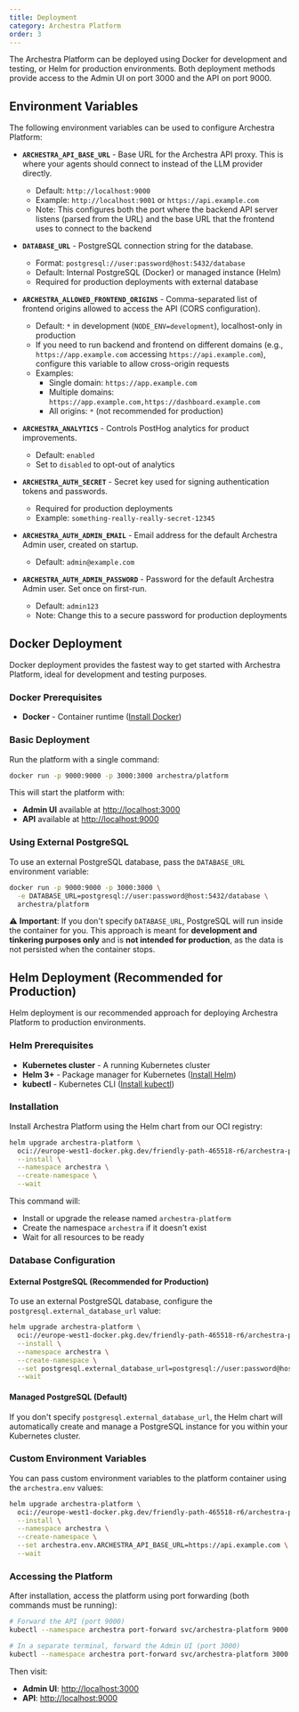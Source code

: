 ```yaml
---
title: Deployment
category: Archestra Platform
order: 3
---
```


The Archestra Platform can be deployed using Docker for development and testing, or Helm for production environments. Both deployment methods provide access to the Admin UI on port 3000 and the API on port 9000.

## Environment Variables

The following environment variables can be used to configure Archestra Platform:

- **`ARCHESTRA_API_BASE_URL`** - Base URL for the Archestra API proxy. This is where your agents should connect to instead of the LLM provider directly.
  - Default: `http://localhost:9000`
  - Example: `http://localhost:9001` or `https://api.example.com`
  - Note: This configures both the port where the backend API server listens (parsed from the URL) and the base URL that the frontend uses to connect to the backend

- **`DATABASE_URL`** - PostgreSQL connection string for the database.
  - Format: `postgresql://user:password@host:5432/database`
  - Default: Internal PostgreSQL (Docker) or managed instance (Helm)
  - Required for production deployments with external database

- **`ARCHESTRA_ALLOWED_FRONTEND_ORIGINS`** - Comma-separated list of frontend origins allowed to access the API (CORS configuration).
  - Default: `*` in development (`NODE_ENV=development`), localhost-only in production
  - If you need to run backend and frontend on different domains (e.g., `https://app.example.com` accessing `https://api.example.com`), configure this variable to allow cross-origin requests
  - Examples:
    - Single domain: `https://app.example.com`
    - Multiple domains: `https://app.example.com,https://dashboard.example.com`
    - All origins: `*` (not recommended for production)

- **`ARCHESTRA_ANALYTICS`** - Controls PostHog analytics for product improvements.
  - Default: `enabled`
  - Set to `disabled` to opt-out of analytics

- **`ARCHESTRA_AUTH_SECRET`** - Secret key used for signing authentication tokens and passwords.
  - Required for production deployments
  - Example: `something-really-really-secret-12345`

- **`ARCHESTRA_AUTH_ADMIN_EMAIL`** - Email address for the default Archestra Admin user, created on startup.
  - Default: `admin@example.com`

- **`ARCHESTRA_AUTH_ADMIN_PASSWORD`** - Password for the default Archestra Admin user. Set once on first-run.
  - Default: `admin123`
  - Note: Change this to a secure password for production deployments

## Docker Deployment

Docker deployment provides the fastest way to get started with Archestra Platform, ideal for development and testing purposes.

### Docker Prerequisites

- **Docker** - Container runtime ([Install Docker](https://docs.docker.com/get-docker/))

### Basic Deployment

Run the platform with a single command:

```bash
docker run -p 9000:9000 -p 3000:3000 archestra/platform
```

This will start the platform with:

- **Admin UI** available at <http://localhost:3000>
- **API** available at <http://localhost:9000>

### Using External PostgreSQL

To use an external PostgreSQL database, pass the `DATABASE_URL` environment variable:

```bash
docker run -p 9000:9000 -p 3000:3000 \
  -e DATABASE_URL=postgresql://user:password@host:5432/database \
  archestra/platform
```

⚠️ **Important**: If you don't specify `DATABASE_URL`, PostgreSQL will run inside the container for you. This approach is meant for **development and tinkering purposes only** and is **not intended for production**, as the data is not persisted when the container stops.

## Helm Deployment (Recommended for Production)

Helm deployment is our recommended approach for deploying Archestra Platform to production environments.

### Helm Prerequisites

- **Kubernetes cluster** - A running Kubernetes cluster
- **Helm 3+** - Package manager for Kubernetes ([Install Helm](https://helm.sh/docs/intro/install/))
- **kubectl** - Kubernetes CLI ([Install kubectl](https://kubernetes.io/docs/tasks/tools/))

### Installation

Install Archestra Platform using the Helm chart from our OCI registry:

```bash
helm upgrade archestra-platform \
  oci://europe-west1-docker.pkg.dev/friendly-path-465518-r6/archestra-public/helm-charts/archestra-platform \
  --install \
  --namespace archestra \
  --create-namespace \
  --wait
```

This command will:

- Install or upgrade the release named `archestra-platform`
- Create the namespace `archestra` if it doesn't exist
- Wait for all resources to be ready

### Database Configuration

#### External PostgreSQL (Recommended for Production)

To use an external PostgreSQL database, configure the `postgresql.external_database_url` value:

```bash
helm upgrade archestra-platform \
  oci://europe-west1-docker.pkg.dev/friendly-path-465518-r6/archestra-public/helm-charts/archestra-platform \
  --install \
  --namespace archestra \
  --create-namespace \
  --set postgresql.external_database_url=postgresql://user:password@host:5432/database \
  --wait
```

#### Managed PostgreSQL (Default)

If you don't specify `postgresql.external_database_url`, the Helm chart will automatically create and manage a PostgreSQL instance for you within your Kubernetes cluster.

### Custom Environment Variables

You can pass custom environment variables to the platform container using the `archestra.env` values:

```bash
helm upgrade archestra-platform \
  oci://europe-west1-docker.pkg.dev/friendly-path-465518-r6/archestra-public/helm-charts/archestra-platform \
  --install \
  --namespace archestra \
  --create-namespace \
  --set archestra.env.ARCHESTRA_API_BASE_URL=https://api.example.com \
  --wait
```

### Accessing the Platform

After installation, access the platform using port forwarding (both commands must be running):

```bash
# Forward the API (port 9000)
kubectl --namespace archestra port-forward svc/archestra-platform 9000:9000

# In a separate terminal, forward the Admin UI (port 3000)
kubectl --namespace archestra port-forward svc/archestra-platform 3000:3000
```

Then visit:

- **Admin UI**: <http://localhost:3000>
- **API**: <http://localhost:9000>
